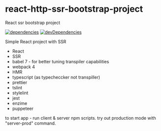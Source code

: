 # react-http-ssr-bootstrap-project

React ssr bootstrap project

[![dependencies](https://david-dm.org/budarin/react-http-ssr-bootstrap-project.svg)](https://david-dm.org/budarin/react-http-ssr-bootstrap-project) [![devDependencies](https://david-dm.org/budarin/react-http-ssr-bootstrap-project/dev-status.svg)](https://david-dm.org/budarin/react-http-ssr-bootstrap-project?type=dev)

Simple React project with SSR

-   React
-   SSR
-   babel 7 - for better tuning transpiler capabilities
-   webpack 4
-   HMR
-   typescript (as typecheccker not transpiller)
-   prettier
-   tslint
-   stylelint
-   jest
-   enzime
-   puppeteer

to start app - run client & server npm scripts.
try out production mode with "server-prod" command.
